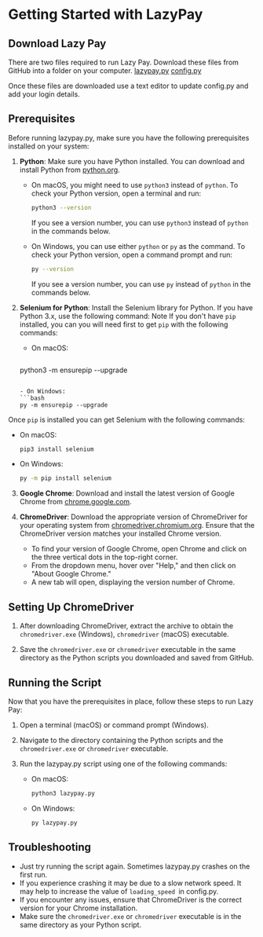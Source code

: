# Getting Started with LazyPay
## Download Lazy Pay

There are two files required to run Lazy Pay. 
Download these files from GitHub into a folder on your computer.
	[lazypay.py](https://github.com/jonoxyz/lazypay/blob/main/lazypay.py)
	[config.py](https://github.com/jonoxyz/lazypay/blob/main/config.py)

Once these files are downloaded use a text editor to update config.py and add your login details.

## Prerequisites

Before running lazypay.py, make sure you have the following prerequisites installed on your system:

1. **Python**: Make sure you have Python installed. You can download and install Python from [python.org](https://www.python.org/downloads/).

   - On macOS, you might need to use `python3` instead of `python`. To check your Python version, open a terminal and run:
     ```bash
     python3 --version
     ```

     If you see a version number, you can use `python3` instead of `python` in the commands below.

   - On Windows, you can use either `python` or `py` as the command. To check your Python version, open a command prompt and run:
     ```bash
     py --version
     ```
     If you see a version number, you can use `py` instead of `python` in the commands below.

2. **Selenium for Python**: Install the Selenium library for Python. If you have Python 3.x, use the following command:
Note If you don't have `pip` installed, you can you will need first to get `pip` with the following commands:

   - On macOS:
     ```bash
	python3 -m ensurepip --upgrade
     ```

   - On Windows:
     ```bash
     py -m ensurepip --upgrade
     ```

Once  `pip` is installed you can get Selenium with the following commands:

   - On macOS:
     ```bash
     pip3 install selenium
     ```

   - On Windows:
     ```bash
     py -m pip install selenium
     ```


3. **Google Chrome**: Download and install the latest version of Google Chrome from [chrome.google.com](https://www.google.com/chrome/).

4. **ChromeDriver**: Download the appropriate version of ChromeDriver for your operating system from [chromedriver.chromium.org](https://sites.google.com/chromium.org/driver/downloads). Ensure that the ChromeDriver version matches your installed Chrome version.

   - To find your version of Google Chrome, open Chrome and click on the three vertical dots in the top-right corner.
   - From the dropdown menu, hover over "Help," and then click on "About Google Chrome."
   - A new tab will open, displaying the version number of Chrome.
## Setting Up ChromeDriver

1. After downloading ChromeDriver, extract the archive to obtain the `chromedriver.exe` (Windows), `chromedriver` (macOS) executable.

2. Save the `chromedriver.exe` or `chromedriver` executable in the same directory as the Python scripts you downloaded and saved from GitHub.

## Running the Script

Now that you have the prerequisites in place, follow these steps to run Lazy Pay:

1. Open a terminal (macOS) or command prompt (Windows).

2. Navigate to the directory containing the Python scripts and the `chromedriver.exe` or `chromedriver` executable.

3. Run the lazypay.py script using one of the following commands:

   - On macOS:
     ```bash
     python3 lazypay.py
     ```

   - On Windows:
     ```bash
     py lazypay.py
     ```

## Troubleshooting

- Just try running the script again. Sometimes lazypay.py crashes on the first run.
- If you experience crashing it may be due to a slow network speed. It may help to increase the value of `loading_speed `in config.py.
- If you encounter any issues, ensure that ChromeDriver is the correct version for your Chrome installation.
- Make sure the `chromedriver.exe` or `chromedriver` executable is in the same directory as your Python script.